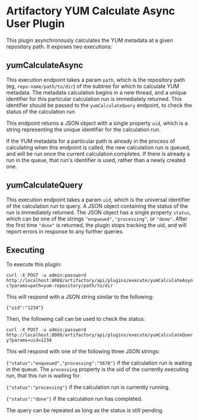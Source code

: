 Artifactory YUM Calculate Async User Plugin
===========================================

This plugin asynchronously calculates the YUM metadata at a given repository
path. It exposes two executions:

yumCalculateAsync
-----------------

This execution endpoint takes a param `path`, which is the repository path (eg,
`repo-name/path/to/dir`) of the subtree for which to calculate YUM metadata. The
metadata calculation begins in a new thread, and a unique identifier for this
particular calculation run is immediately returned. This identifier should be
passed to the `yumCalculateQuery` endpoint, to check the status of the
calculation run.

This endpoint returns a JSON object with a single property `uid`, which is a
string representing the unique identifier for the calculation run.

If the YUM metadata for a particular path is already in the process of
calculating when this endpoint is called, the new calculation run is queued, and
will be run once the current calculation completes. If there is already a run in
the queue, that run's identifier is used, rather than a newly created one.

yumCalculateQuery
-----------------

This execution endpoint takes a param `uid`, which is the universal identifier
of the calculation run to query. A JSON object containing the status of the run
is immediately returned. The JSON object has a single property `status`, which
can be one of the strings `"enqueued"`, `"processing"`, or `"done"`. After the
first time `"done"` is returned, the plugin stops tracking the uid, and will
report errors in response to any further queries.

Executing
---------

To execute this plugin:

`curl -X POST -u admin:password http://localhost:8088/artifactory/api/plugins/execute/yumCalculateAsync?params=path=yum-repository/path/to/dir`

This will respond with a JSON string similar to the following:

`{"uid":"1234"}`

Then, the following call can be used to check the status:

`curl -X POST -u admin:password http://localhost:8088/artifactory/api/plugins/execute/yumCalculateQuery?params=uid=1234`

This will respond with one of the following three JSON strings:

`{"status":"enqueued","processing":"5678"}` if the calculation run is waiting in
the queue. The `processing` property is the uid of the currently executing run,
that this run is waiting for.

`{"status":"processing"}` if the calculation run is currently running.

`{"status":"done"}` if the calculation run has completed.

The query can be repeated as long as the status is still pending.

